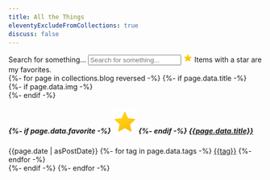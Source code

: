 ```yaml
---
title: All the Things
eleventyExcludeFromCollections: true
discuss: false
---
```


<!--
# My Favorites

- [Test Driven Development By Example, by Kent Beck](/notes/2021/tdd-by-example-kent-beck/) 📚
- [Time Is All You Have](/notes/2020/time-is-all-you-have/)
- [The Flywheel of Testing](/notes/2021/the-flywheel-of-testing/)
- [Is Impostor Snydrome Actually Good for You?](/notes/2019/is-imposter-syndrome-actually-good-for-you/)
- [Testing Untestable CFML](/notes/2021/testing-untestable-cfml/)
- [Chaotic Good: Creating Determinism Where None Exists](/notes/2021/chaotic-good-creating-determinism-where-none-exists/)
- [Sweat the Small Stuff](/notes/2021/sweat-the-small-stuff/)
- [Getting Started with Taffy: 2020 Edition](/notes/2020/getting-started-with-taffy-2020/)
- [Challenge Breeds Stability](/notes/2020/challenge-breeds-stability/)
- [Slow is Smooth, Smooth is Fast](/notes/2019/slow-is-smooth-smooth-is-fast/)
- [The Cost of Abstraction](/notes/2016/the-cost-of-abstraction/)
- [Cobbler's Children Syndrome](/notes/2016/cobblers-children-syndrome/) &ndash; my backups are better now, but I still haven't restored all of my old content! 😵
-->

<section id="filters">
	<label class="sr-only" for="filterText">Search for something...</label>
	<input type="text" id="filterText" name="filterText" placeholder="Search for something..." />
	<!--
	<label><input type="checkbox" data-highlight="articles" checked /> Include Articles</label>
	<label><input type="checkbox" data-highlight="videos" checked /> Include Videos</label>
	-->
	<img src="/assets/icons8-star-48.png" class="favorite" alt="My favorites" title="My favorites" height="18" /> Items with a star are my favorites.
</section>

<section id="index">
{%- for page in collections.blog reversed -%}
{%- if page.data.title -%}
<article data-buckets="{{page.data.buckets}}" data-title="{{page.data.title | lcase}}">
	{%- if page.data.img -%}
		<div class="thumbnail" style="background-image: url({{page.data.img}});"></div>
	{%- endif -%}
	<h5>
		{%- if page.data.favorite -%}
			<img src="/assets/icons8-star-48.png" class="favorite" alt="My favorites" title="My favorites" />
		{%- endif -%}
		<strong><a href="{{page.url}}">{{page.data.title}}</a></strong>
	</h5>
	<span class="timestamp">{{page.date | asPostDate}}</span>
	<!-- <span class="bucket">{{page.data.buckets}}</span> -->
	<span class="tags">
		{%- for tag in page.data.tags -%}
			<a class="contentTag" href="javascript:alert('todo');">{{tag}}</a>
		{%- endfor -%}
	</span>
	<span class="clearfix"></span>
</article>
{%- endif -%}
{%- endfor -%}
</section>

<script type="text/javascript" src="/assets/search.js"></script>
